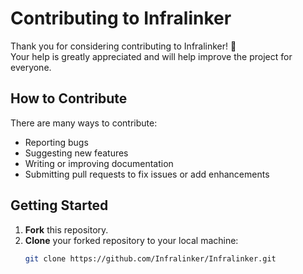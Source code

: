 # Contributing to Infralinker

Thank you for considering contributing to Infralinker! 🚀  
Your help is greatly appreciated and will help improve the project for everyone.

## How to Contribute

There are many ways to contribute:
- Reporting bugs
- Suggesting new features
- Writing or improving documentation
- Submitting pull requests to fix issues or add enhancements

## Getting Started

1. **Fork** this repository.
2. **Clone** your forked repository to your local machine:
   ```bash
   git clone https://github.com/Infralinker/Infralinker.git
